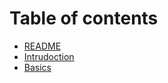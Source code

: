 # Table of contents

* [README](README.md)
* [Intrudoction](intrudoction.md)
* [Basics](basics.md)

